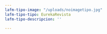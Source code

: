 ```yaml
---
lafm-tipo-image: "/uploads/noimagetipo.jpg"
lafm-tipo-tipo: EurekaRevista
lafm-tipo-descripcion: ''

---
```

